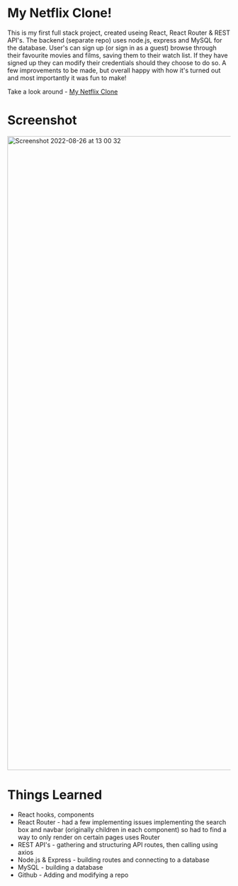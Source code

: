 # My Netflix Clone!

This is my first full stack project, created useing React, React Router & REST API's. The backend (separate repo) uses node.js, express and MySQL for the database. User's can sign up (or sign in as a guest) browse through their favourite movies and films, saving them to their watch list. If they have signed up they can modify their credentials should they choose to do so.
A few improvements to be made, but overall happy with how it's turned out and most importantly it was fun to make!

Take a look around - [My Netflix Clone](https://my-netflix-clone.co.uk)

# Screenshot


<img width="1431" alt="Screenshot 2022-08-26 at 13 00 32" src="https://user-images.githubusercontent.com/71045580/191341791-45192a79-2c6f-4d23-a241-bdcf55e9b88d.png">

# Things Learned

* React hooks, components
* React Router - had a few implementing issues implementing the search box and navbar (originally children in each component) so had to find a way to only render on certain pages uses Router
* REST API's - gathering and structuring API routes, then calling using axios 
* Node.js & Express - building routes and connecting to a database
* MySQL - building a database 
* Github - Adding and modifying a repo
